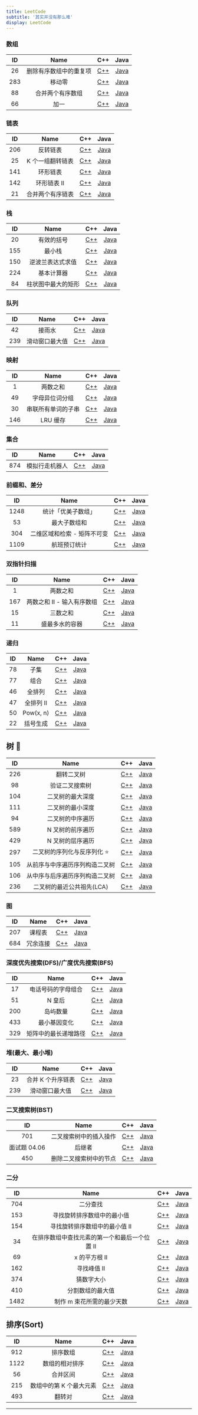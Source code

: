 ```yaml
---
title: LeetCode
subtitle: '其实并没有那么难'
display: LeetCode
---
```


<ClientOnly>
  <Plum/>
</ClientOnly>

### 数组

| ID  |          Name          |                                   C++                                    |                                         Java                                         |
| :-: | :--------------------: | :----------------------------------------------------------------------: | :----------------------------------------------------------------------------------: |
| 26  | 删除有序数组中的重复项 | [C++](https://github.com/ZhengKe996/LeetCode/tree/main/C++/26/main.cpp)  | [Java](https://github.com/ZhengKe996/LeetCode/tree/main/Java/src/L26/Solution.java)  |
| 283 |         移动零         | [C++](https://github.com/ZhengKe996/LeetCode/tree/main/C++/283/main.cpp) | [Java](https://github.com/ZhengKe996/LeetCode/tree/main/Java/src/L283/Solution.java) |
| 88  |    合并两个有序数组    | [C++](https://github.com/ZhengKe996/LeetCode/tree/main/C++/88/main.cpp)  | [Java](https://github.com/ZhengKe996/LeetCode/tree/main/Java/src/L88/Solution.java)  |
| 66  |          加一          | [C++](https://github.com/ZhengKe996/LeetCode/tree/main/C++/66/main.cpp)  | [Java](https://github.com/ZhengKe996/LeetCode/tree/main/Java/src/L66/Solution.java)  |

### 链表

| ID  |       Name       |                                   C++                                    |                                         Java                                         |
| :-: | :--------------: | :----------------------------------------------------------------------: | :----------------------------------------------------------------------------------: |
| 206 |     反转链表     | [C++](https://github.com/ZhengKe996/LeetCode/tree/main/C++/206/main.cpp) | [Java](https://github.com/ZhengKe996/LeetCode/tree/main/Java/src/L206/Solution.java) |
| 25  | K 个一组翻转链表 | [C++](https://github.com/ZhengKe996/LeetCode/tree/main/C++/25/main.cpp)  | [Java](https://github.com/ZhengKe996/LeetCode/tree/main/Java/src/L25/Solution.java)  |
| 141 |     环形链表     | [C++](https://github.com/ZhengKe996/LeetCode/tree/main/C++/141/main.cpp) | [Java](https://github.com/ZhengKe996/LeetCode/tree/main/Java/src/L141/Solution.java) |
| 142 |   环形链表 II    | [C++](https://github.com/ZhengKe996/LeetCode/tree/main/C++/142/main.cpp) | [Java](https://github.com/ZhengKe996/LeetCode/tree/main/Java/src/L142/Solution.java) |
| 21  | 合并两个有序链表 | [C++](https://github.com/ZhengKe996/LeetCode/tree/main/C++/21/main.cpp)  | [Java](https://github.com/ZhengKe996/LeetCode/tree/main/Java/src/L21/Solution.java)  |

### 栈

| ID  |        Name        |                                   C++                                    |                                         Java                                         |
| :-: | :----------------: | :----------------------------------------------------------------------: | :----------------------------------------------------------------------------------: |
| 20  |     有效的括号     | [C++](https://github.com/ZhengKe996/LeetCode/tree/main/C++/20/main.cpp)  | [Java](https://github.com/ZhengKe996/LeetCode/tree/main/Java/src/L20/Solution.java)  |
| 155 |       最小栈       | [C++](https://github.com/ZhengKe996/LeetCode/tree/main/C++/155/main.cpp) | [Java](https://github.com/ZhengKe996/LeetCode/tree/main/Java/src/L155/Solution.java) |
| 150 |  逆波兰表达式求值  | [C++](https://github.com/ZhengKe996/LeetCode/tree/main/C++/150/main.cpp) | [Java](https://github.com/ZhengKe996/LeetCode/tree/main/Java/src/L150/Solution.java) |
| 224 |     基本计算器     | [C++](https://github.com/ZhengKe996/LeetCode/tree/main/C++/224/main.cpp) | [Java](https://github.com/ZhengKe996/LeetCode/tree/main/Java/src/L224/Solution.java) |
| 84  | 柱状图中最大的矩形 | [C++](https://github.com/ZhengKe996/LeetCode/tree/main/C++/84/main.cpp)  | [Java](https://github.com/ZhengKe996/LeetCode/tree/main/Java/src/L84/Solution.java)  |

### 队列

| ID  |      Name      |                                   C++                                    |                                         Java                                         |
| :-: | :------------: | :----------------------------------------------------------------------: | :----------------------------------------------------------------------------------: |
| 42  |     接雨水     | [C++](https://github.com/ZhengKe996/LeetCode/tree/main/C++/42/main.cpp)  | [Java](https://github.com/ZhengKe996/LeetCode/tree/main/Java/src/L42/Solution.java)  |
| 239 | 滑动窗口最大值 | [C++](https://github.com/ZhengKe996/LeetCode/tree/main/C++/239/main.cpp) | [Java](https://github.com/ZhengKe996/LeetCode/tree/main/Java/src/L239/Solution.java) |

### 映射

| ID  |        Name        |                                   C++                                    |                                         Java                                         |
| :-: | :----------------: | :----------------------------------------------------------------------: | :----------------------------------------------------------------------------------: |
|  1  |      两数之和      |  [C++](https://github.com/ZhengKe996/LeetCode/tree/main/C++/1/main.cpp)  |  [Java](https://github.com/ZhengKe996/LeetCode/tree/main/Java/src/L1/Solution.java)  |
| 49  |   字母异位词分组   | [C++](https://github.com/ZhengKe996/LeetCode/tree/main/C++/49/main.cpp)  | [Java](https://github.com/ZhengKe996/LeetCode/tree/main/Java/src/L49/Solution.java)  |
| 30  | 串联所有单词的子串 | [C++](https://github.com/ZhengKe996/LeetCode/tree/main/C++/30/main.cpp)  | [Java](https://github.com/ZhengKe996/LeetCode/tree/main/Java/src/L30/Solution.java)  |
| 146 |      LRU 缓存      | [C++](https://github.com/ZhengKe996/LeetCode/tree/main/C++/146/main.cpp) | [Java](https://github.com/ZhengKe996/LeetCode/tree/main/Java/src/L146/LRUCache.java) |

### 集合

| ID  |      Name      |                                   C++                                    |                                         Java                                         |
| :-: | :------------: | :----------------------------------------------------------------------: | :----------------------------------------------------------------------------------: |
| 874 | 模拟行走机器人 | [C++](https://github.com/ZhengKe996/LeetCode/tree/main/C++/874/main.cpp) | [Java](https://github.com/ZhengKe996/LeetCode/tree/main/Java/src/L874/Solution.java) |

### 前缀和、差分

|  ID  |            Name             |                                    C++                                    |                                          Java                                          |
| :--: | :-------------------------: | :-----------------------------------------------------------------------: | :------------------------------------------------------------------------------------: |
| 1248 |     统计「优美子数组」      | [C++](https://github.com/ZhengKe996/LeetCode/tree/main/C++/1248/main.cpp) | [Java](https://github.com/ZhengKe996/LeetCode/tree/main/Java/src/L1248/Solution.java)  |
|  53  |        最大子数组和         |  [C++](https://github.com/ZhengKe996/LeetCode/tree/main/C++/53/main.cpp)  |  [Java](https://github.com/ZhengKe996/LeetCode/tree/main/Java/src/L53/Solution.java)   |
| 304  | 二维区域和检索 - 矩阵不可变 | [C++](https://github.com/ZhengKe996/LeetCode/tree/main/C++/304/main.cpp)  | [Java](https://github.com/ZhengKe996/LeetCode/tree/main/Java/src/L304/NumMatrix.java)  |
| 1109 |        航班预订统计         | [C++](https://github.com/ZhengKe996/LeetCode/tree/main/C++/1109/main.cpp) | [Java](https://github.com/ZhengKe996/LeetCode/tree/main/Java/src/L1109/NumMatrix.java) |

### 双指针扫描

| ID  |            Name            |                                   C++                                    |                                         Java                                         |
| :-: | :------------------------: | :----------------------------------------------------------------------: | :----------------------------------------------------------------------------------: |
|  1  |          两数之和          |  [C++](https://github.com/ZhengKe996/LeetCode/tree/main/C++/1/main.cpp)  |  [Java](https://github.com/ZhengKe996/LeetCode/tree/main/Java/src/L1/Solution.java)  |
| 167 | 两数之和 II - 输入有序数组 | [C++](https://github.com/ZhengKe996/LeetCode/tree/main/C++/167/main.cpp) | [Java](https://github.com/ZhengKe996/LeetCode/tree/main/Java/src/L167/Solution.java) |
| 15  |          三数之和          | [C++](https://github.com/ZhengKe996/LeetCode/tree/main/C++/15/main.cpp)  | [Java](https://github.com/ZhengKe996/LeetCode/tree/main/Java/src/L15/Solution.java)  |
| 11  |       盛最多水的容器       | [C++](https://github.com/ZhengKe996/LeetCode/tree/main/C++/11/main.cpp)  | [Java](https://github.com/ZhengKe996/LeetCode/tree/main/Java/src/L11/Solution.java)  |

### 递归

| ID  |   Name    |                                   C++                                   |                                        Java                                         |
| :-: | :-------: | :---------------------------------------------------------------------: | :---------------------------------------------------------------------------------: |
| 78  |   子集    | [C++](https://github.com/ZhengKe996/LeetCode/tree/main/C++/78/main.cpp) | [Java](https://github.com/ZhengKe996/LeetCode/tree/main/Java/src/L78/Solution.java) |
| 77  |   组合    | [C++](https://github.com/ZhengKe996/LeetCode/tree/main/C++/77/main.cpp) | [Java](https://github.com/ZhengKe996/LeetCode/tree/main/Java/src/L77/Solution.java) |
| 46  |  全排列   | [C++](https://github.com/ZhengKe996/LeetCode/tree/main/C++/46/main.cpp) | [Java](https://github.com/ZhengKe996/LeetCode/tree/main/Java/src/L46/Solution.java) |
| 47  | 全排列 II | [C++](https://github.com/ZhengKe996/LeetCode/tree/main/C++/47/main.cpp) | [Java](https://github.com/ZhengKe996/LeetCode/tree/main/Java/src/L47/Solution.java) |
| 50  | Pow(x, n) | [C++](https://github.com/ZhengKe996/LeetCode/tree/main/C++/50/main.cpp) | [Java](https://github.com/ZhengKe996/LeetCode/tree/main/Java/src/L50/Solution.java) |
| 22  | 括号生成  | [C++](https://github.com/ZhengKe996/LeetCode/tree/main/C++/22/main.cpp) | [Java](https://github.com/ZhengKe996/LeetCode/tree/main/Java/src/L22/Solution.java) |

## 树 🌲

| ID  |              Name              |                                   C++                                    |                                         Java                                         |
| :-: | :----------------------------: | :----------------------------------------------------------------------: | :----------------------------------------------------------------------------------: |
| 226 |           翻转二叉树           | [C++](https://github.com/ZhengKe996/LeetCode/tree/main/C++/226/main.cpp) | [Java](https://github.com/ZhengKe996/LeetCode/tree/main/Java/src/L226/Solution.java) |
| 98  |         验证二叉搜索树         | [C++](https://github.com/ZhengKe996/LeetCode/tree/main/C++/98/main.cpp)  | [Java](https://github.com/ZhengKe996/LeetCode/tree/main/Java/src/L98/Solution.java)  |
| 104 |        二叉树的最大深度        | [C++](https://github.com/ZhengKe996/LeetCode/tree/main/C++/104/main.cpp) | [Java](https://github.com/ZhengKe996/LeetCode/tree/main/Java/src/L104/Solution.java) |
| 111 |        二叉树的最小深度        | [C++](https://github.com/ZhengKe996/LeetCode/tree/main/C++/111/main.cpp) | [Java](https://github.com/ZhengKe996/LeetCode/tree/main/Java/src/L111/Solution.java) |
| 94  |        二叉树的中序遍历        | [C++](https://github.com/ZhengKe996/LeetCode/tree/main/C++/94/main.cpp)  | [Java](https://github.com/ZhengKe996/LeetCode/tree/main/Java/src/L94/Solution.java)  |
| 589 |        N 叉树的前序遍历        | [C++](https://github.com/ZhengKe996/LeetCode/tree/main/C++/589/main.cpp) | [Java](https://github.com/ZhengKe996/LeetCode/tree/main/Java/src/L589/Solution.java) |
| 429 |        N 叉树的层序遍历        | [C++](https://github.com/ZhengKe996/LeetCode/tree/main/C++/429/main.cpp) | [Java](https://github.com/ZhengKe996/LeetCode/tree/main/Java/src/L429/Solution.java) |
| 297 |  二叉树的序列化与反序列化 ⭐️  | [C++](https://github.com/ZhengKe996/LeetCode/tree/main/C++/297/main.cpp) | [Java](https://github.com/ZhengKe996/LeetCode/tree/main/Java/src/L297/Solution.java) |
| 105 | 从前序与中序遍历序列构造二叉树 | [C++](https://github.com/ZhengKe996/LeetCode/tree/main/C++/105/main.cpp) | [Java](https://github.com/ZhengKe996/LeetCode/tree/main/Java/src/L105/Solution.java) |
| 106 | 从中序与后序遍历序列构造二叉树 | [C++](https://github.com/ZhengKe996/LeetCode/tree/main/C++/106/main.cpp) | [Java](https://github.com/ZhengKe996/LeetCode/tree/main/Java/src/L106/Solution.java) |
| 236 |   二叉树的最近公共祖先(LCA)    | [C++](https://github.com/ZhengKe996/LeetCode/tree/main/C++/236/main.cpp) | [Java](https://github.com/ZhengKe996/LeetCode/tree/main/Java/src/L236/Solution.java) |

### 图

| ID  |   Name   |                                   C++                                    |                                         Java                                         |
| :-: | :------: | :----------------------------------------------------------------------: | :----------------------------------------------------------------------------------: |
| 207 |  课程表  | [C++](https://github.com/ZhengKe996/LeetCode/tree/main/C++/207/main.cpp) | [Java](https://github.com/ZhengKe996/LeetCode/tree/main/Java/src/L207/Solution.java) |
| 684 | 冗余连接 | [C++](https://github.com/ZhengKe996/LeetCode/tree/main/C++/684/main.cpp) | [Java](https://github.com/ZhengKe996/LeetCode/tree/main/Java/src/L684/Solution.java) |

### 深度优先搜索(DFS)/广度优先搜索(BFS)

| ID  |         Name         |                                   C++                                    |                                         Java                                         |
| :-: | :------------------: | :----------------------------------------------------------------------: | :----------------------------------------------------------------------------------: |
| 17  |  电话号码的字母组合  | [C++](https://github.com/ZhengKe996/LeetCode/tree/main/C++/17/main.cpp)  | [Java](https://github.com/ZhengKe996/LeetCode/tree/main/Java/src/L17/Solution.java)  |
| 51  |        N 皇后        | [C++](https://github.com/ZhengKe996/LeetCode/tree/main/C++/51/main.cpp)  | [Java](https://github.com/ZhengKe996/LeetCode/tree/main/Java/src/L51/Solution.java)  |
| 200 |       岛屿数量       | [C++](https://github.com/ZhengKe996/LeetCode/tree/main/C++/200/main.cpp) | [Java](https://github.com/ZhengKe996/LeetCode/tree/main/Java/src/L200/Solution.java) |
| 433 |     最小基因变化     | [C++](https://github.com/ZhengKe996/LeetCode/tree/main/C++/433/main.cpp) | [Java](https://github.com/ZhengKe996/LeetCode/tree/main/Java/src/L433/Solution.java) |
| 329 | 矩阵中的最长递增路径 | [C++](https://github.com/ZhengKe996/LeetCode/tree/main/C++/329/main.cpp) | [Java](https://github.com/ZhengKe996/LeetCode/tree/main/Java/src/L329/Solution.java) |

### 堆(最大、最小堆)

| ID  |       Name        |                                   C++                                    |                                         Java                                         |
| :-: | :---------------: | :----------------------------------------------------------------------: | :----------------------------------------------------------------------------------: |
| 23  | 合并 K 个升序链表 | [C++](https://github.com/ZhengKe996/LeetCode/tree/main/C++/23/main.cpp)  | [Java](https://github.com/ZhengKe996/LeetCode/tree/main/Java/src/L23/Solution.java)  |
| 239 |  滑动窗口最大值   | [C++](https://github.com/ZhengKe996/LeetCode/tree/main/C++/239/main.cpp) | [Java](https://github.com/ZhengKe996/LeetCode/tree/main/Java/src/L239/Solution.java) |

### 二叉搜索树(BST)

|      ID      |          Name          |                                     C++                                      |                                          Java                                           |
| :----------: | :--------------------: | :--------------------------------------------------------------------------: | :-------------------------------------------------------------------------------------: |
|     701      | 二叉搜索树中的插入操作 |   [C++](https://github.com/ZhengKe996/LeetCode/tree/main/C++/701/main.cpp)   |  [Java](https://github.com/ZhengKe996/LeetCode/tree/main/Java/src/L701/Solution.java)   |
| 面试题 04.06 |         后继者         | [C++](https://github.com/ZhengKe996/LeetCode/tree/main/C++/LMS0406/main.cpp) | [Java](https://github.com/ZhengKe996/LeetCode/tree/main/Java/src/LMS0406/Solution.java) |
|     450      | 删除二叉搜索树中的节点 |   [C++](https://github.com/ZhengKe996/LeetCode/tree/main/C++/450/main.cpp)   |  [Java](https://github.com/ZhengKe996/LeetCode/tree/main/Java/src/L450/Solution.java)   |

### 二分

|  ID  |                     Name                      |                                    C++                                    |                                         Java                                          |
| :--: | :-------------------------------------------: | :-----------------------------------------------------------------------: | :-----------------------------------------------------------------------------------: |
| 704  |                   二分查找                    | [C++](https://github.com/ZhengKe996/LeetCode/tree/main/C++/704/main.cpp)  | [Java](https://github.com/ZhengKe996/LeetCode/tree/main/Java/src/L704/Solution.java)  |
| 153  |          寻找旋转排序数组中的最小值           | [C++](https://github.com/ZhengKe996/LeetCode/tree/main/C++/153/main.cpp)  | [Java](https://github.com/ZhengKe996/LeetCode/tree/main/Java/src/L153/Solution.java)  |
| 154  |         寻找旋转排序数组中的最小值 II         | [C++](https://github.com/ZhengKe996/LeetCode/tree/main/C++/154/main.cpp)  | [Java](https://github.com/ZhengKe996/LeetCode/tree/main/Java/src/L154/Solution.java)  |
|  34  | 在排序数组中查找元素的第一个和最后一个位置 II |  [C++](https://github.com/ZhengKe996/LeetCode/tree/main/C++/34/main.cpp)  |  [Java](https://github.com/ZhengKe996/LeetCode/tree/main/Java/src/L34/Solution.java)  |
|  69  |                 x 的平方根 II                 |  [C++](https://github.com/ZhengKe996/LeetCode/tree/main/C++/69/main.cpp)  |  [Java](https://github.com/ZhengKe996/LeetCode/tree/main/Java/src/L69/Solution.java)  |
| 162  |                  寻找峰值 II                  | [C++](https://github.com/ZhengKe996/LeetCode/tree/main/C++/162/main.cpp)  | [Java](https://github.com/ZhengKe996/LeetCode/tree/main/Java/src/L162/Solution.java)  |
| 374  |                  猜数字大小                   | [C++](https://github.com/ZhengKe996/LeetCode/tree/main/C++/374/main.cpp)  | [Java](https://github.com/ZhengKe996/LeetCode/tree/main/Java/src/L374/Solution.java)  |
| 410  |               分割数组的最大值                | [C++](https://github.com/ZhengKe996/LeetCode/tree/main/C++/410/main.cpp)  | [Java](https://github.com/ZhengKe996/LeetCode/tree/main/Java/src/L410/Solution.java)  |
| 1482 |           制作 m 束花所需的最少天数           | [C++](https://github.com/ZhengKe996/LeetCode/tree/main/C++/1482/main.cpp) | [Java](https://github.com/ZhengKe996/LeetCode/tree/main/Java/src/L1482/Solution.java) |

## 排序(Sort)

|  ID  |          Name           |                                    C++                                    |                                         Java                                          |
| :--: | :---------------------: | :-----------------------------------------------------------------------: | :-----------------------------------------------------------------------------------: |
| 912  |        排序数组         | [C++](https://github.com/ZhengKe996/LeetCode/tree/main/C++/912/main.cpp)  | [Java](https://github.com/ZhengKe996/LeetCode/tree/main/Java/src/L912/Solution.java)  |
| 1122 |     数组的相对排序      | [C++](https://github.com/ZhengKe996/LeetCode/tree/main/C++/1122/main.cpp) | [Java](https://github.com/ZhengKe996/LeetCode/tree/main/Java/src/L1122/Solution.java) |
|  56  |        合并区间         |  [C++](https://github.com/ZhengKe996/LeetCode/tree/main/C++/56/main.cpp)  |  [Java](https://github.com/ZhengKe996/LeetCode/tree/main/Java/src/L56/Solution.java)  |
| 215  | 数组中的第 K 个最大元素 | [C++](https://github.com/ZhengKe996/LeetCode/tree/main/C++/215/main.cpp)  | [Java](https://github.com/ZhengKe996/LeetCode/tree/main/Java/src/L215/Solution.java)  |
| 493  |         翻转对          | [C++](https://github.com/ZhengKe996/LeetCode/tree/main/C++/493/main.cpp)  | [Java](https://github.com/ZhengKe996/LeetCode/tree/main/Java/src/L493/Solution.java)  |

<hr/>
<ListPosts type="DS"/>
